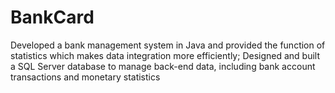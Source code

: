 # BankCard
Developed a bank management system in Java and provided the function of statistics which makes data integration more efficiently; Designed and built a SQL Server database to manage back-end data, including bank account transactions and monetary statistics
